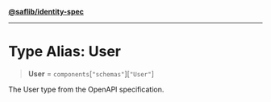 [**@saflib/identity-spec**](../index.md)

---

# Type Alias: User

> **User** = `components`\[`"schemas"`\]\[`"User"`\]

The User type from the OpenAPI specification.
